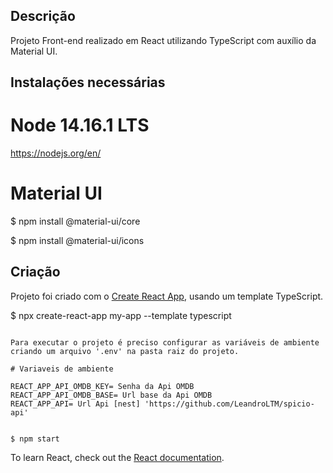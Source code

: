 
## Descrição

Projeto Front-end realizado em React utilizando TypeScript com auxílio da Material UI.

## Instalações necessárias

# Node 14.16.1 LTS
https://nodejs.org/en/

# Material UI

$ npm install @material-ui/core

$ npm install @material-ui/icons

## Criação

Projeto foi criado com o [Create React App](https://github.com/facebook/create-react-app), usando um template TypeScript. 

$ npx create-react-app my-app --template typescript 

``` Configuração

Para executar o projeto é preciso configurar as variáveis de ambiente criando um arquivo '.env' na pasta raiz do projeto.

# Variaveis de ambiente 

REACT_APP_API_OMDB_KEY= Senha da Api OMDB
REACT_APP_API_OMDB_BASE= Url base da Api OMDB
REACT_APP_API= Url Api [nest] 'https://github.com/LeandroLTM/spicio-api'
```

```Executar

$ npm start

```

To learn React, check out the [React documentation](https://reactjs.org/).
